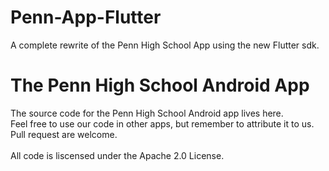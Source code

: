# Penn-App-Flutter
<p> A complete rewrite of the Penn High School App using the new Flutter sdk. </p>
<h1>The Penn High School Android App </h1>
<p>The source code for the Penn High School Android app lives here.<br>Feel free to use our code in other apps, but remember to attribute it to us.  Pull request are welcome.<br><br>All code is liscensed under the Apache 2.0 License.</p>
